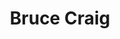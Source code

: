 ---
first_name: Bruce
last_name: Craig
title: Bruce Craig
role: Professor of Statistics
organizations:
- name: Purdue University
  url: https://www.purdue.edu/
user_groups:
- Heads
superuser: no
---